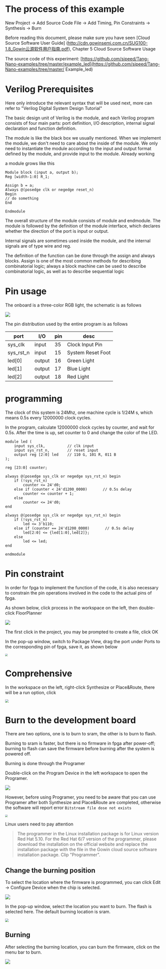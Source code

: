 # The process of this example

New Project -> Add Source Code File -> Add Timing, Pin Constraints -> Synthesis -> Burn

Before reading this document, please make sure you have seen [Cloud Source Software User Guide] (http://cdn.gowinsemi.com.cn/SUG100-1.8_Gowin云源软件用户指南.pdf), Chapter 5 Cloud Source Software Usage

The source code of this experiment: [https://github.com/sipeed/Tang-Nano-examples/tree/master/example_led](https://github.com/sipeed/Tang-Nano-examples/tree/master/ Example_led)

# Verilog Prerequisites

Here only introduce the relevant syntax that will be used next, more can refer to "Verilog Digital System Design Tutorial"

The basic design unit of Verilog is the module, and each Verilog program consists of four main parts: port definition, I/O description, internal signal declaration and function definition.

The module is like the black box we usually mentioned. When we implement the module, we don't need to care about the inside of the module. We only need to instantiate the module according to the input and output format defined by the module, and provide input to the module. Already working

a module grows like this

```
Module block (input a, output b);
Reg [width-1:0] R_1;

Assign b = a;
Always @(posedge clk or negedge reset_n)
Begin
// do something
End

Endmodule
```

The overall structure of the module consists of module and endmodule. The module is followed by the definition of the module interface, which declares whether the direction of the port is input or output.

Internal signals are sometimes used inside the module, and the internal signals are of type wire and reg.

The definition of the function can be done through the assign and always blocks. Assign is one of the most common methods for describing combinatorial logic; always a block machine can be used to describe combinatorial logic, as well as to describe sequential logic

# Pin usage

The onboard is a three-color RGB light, the schematic is as follows

![](../../assets/examples/led_pjt_1.png)

The pin distribution used by the entire program is as follows

| port      | I/O    | pin  | desc              |
| --------- | ------ | ---- | ----------------- |
| sys_clk   | input  | 35   | Clock Input Pin   |
| sys_rst_n | input  | 15   | System Reset Foot |
| led[0]    | output | 16   | Green Light       |
| led[1]    | output | 17   | Blue Light        |
| led[2]    | output | 18   | Red Light         |

# programming

The clock of this system is 24Mhz, one machine cycle is 1/24M s, which means 0.5s every 12000000 clock cycles.

In the program, calculate 12000000 clock cycles by counter, and wait for 0.5s. After the time is up, set counter to 0 and change the color of the LED.

```
module led (
    input sys_clk,          // clk input
    input sys_rst_n,        // reset input
    output reg [2:0] led    // 110 G, 101 R, 011 B
);

reg [23:0] counter;

always @(posedge sys_clk or negedge sys_rst_n) begin
    if (!sys_rst_n)
        counter <= 24'd0;
    else if (counter < 24'd1200_0000)       // 0.5s delay
        counter <= counter + 1;
    else
        counter <= 24'd0;
end

always @(posedge sys_clk or negedge sys_rst_n) begin
    if (!sys_rst_n)
        led <= 3'b110;
    else if (counter == 24'd1200_0000)       // 0.5s delay
        led[2:0] <= {led[1:0],led[2]};
    else
        led <= led;
end

endmodule
```

# Pin constraint

In order for fpga to implement the function of the code, it is also necessary to constrain the pin operations involved in the code to the actual pins of fpga.

As shown below, click process in the workspace on the left, then double-click FloorPlanner

![](../../assets/examples/led_pjt_2.png)

The first click in the project, you may be prompted to create a file, click OK

In the pop-up window, switch to Package View, drag the port under Ports to the corresponding pin of fpga, save it, as shown below

<img src="../../assets/examples/led_pjt_3.png" style="zoom: 50%;" />

# Comprehensive

In the workspace on the left, right-click Synthesize or Place&Route, there will be a run option, click

<img src="../../assets/examples/led_pjt_4.png" style="zoom: 67%;" />

# Burn to the development board

There are two options, one is to burn to sram, the other is to burn to flash.

Burning to sram is faster, but there is no firmware in fpga after power-off; burning to flash can save the firmware before burning after the system is powered off.

Burning is done through the Programer

Double-click on the Program Device in the left workspace to open the Programer.

![](../../assets/examples/led_pjt_5.png)

However, before using Programer, you need to be aware that you can use Programer after both Synthesize and Place&Route are completed, otherwise the software will report error `Bitstream file dose not exists`

<img src="../../assets/examples/led_pjt_6.png" style="zoom:50%;" />

Linux users need to pay attention

> The programmer in the Linux installation package is for Linux version Red Hat 5.10. For the Red Hat 6/7 version of the programmer, please download the installation on the official website and replace the installation package with the file in the Gowin cloud source software installation package. Clip "Programmer".

## Change the burning position

To select the location where the firmware is programmed, you can click Edit -> Configure Device when the chip is selected.

![](../../assets/examples/led_pjt_7.png)

In the pop-up window, select the location you want to burn. The flash is selected here. The default burning location is sram.

<img src="../../assets/examples/led_pjt_8.png" style="zoom:67%;" />

## Burning

After selecting the burning location, you can burn the firmware, click on the menu bar to burn.

![](../../assets/examples/led_pjt_9.png)


